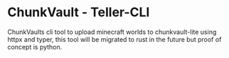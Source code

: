 # ChunkVault - Teller-CLI

ChunkVaults cli tool to upload minecraft worlds to chunkvault-lite using httpx and typer, this tool will be migrated to rust in the future but proof of concept is python.